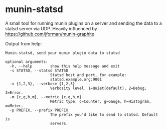 munin-statsd
============

A small tool for running munin plugins on a server and sending the data to a statsd server via UDP.
Heavily influenced by https://github.com/jforman/munin-graphite

Output from help:

    Munin-statsd, send your munin plugin data to statsd

    optional arguments:
      -h, --help        show this help message and exit
      -s STATSD, --statsd STATSD
                        Statsd host and port, for example:
                        statsd.example.org:9001
      -v {1,2,3}, --verbose {1,2,3}
                        Verbosity level. 1=Quiet(default), 2=Debug, 3=Error.
      -m {c,g,h,m}, --metric {c,g,h,m}
                        Metric type. c=Counter, g=Gauge, h=Histogram, m=Meter.
      -p PREFIX, --prefix PREFIX
                        The prefix you'd like to send to statsd. Default is
                        servers.
